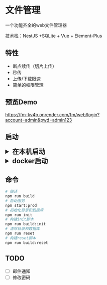 # 文件管理
一个功能齐全的web文件管理器

技术栈：NestJS +SQLite + Vue + Element-Plus

## 特性
* 断点续传（切片上传）
* 秒传
* 上传/下载限速
* 简单的权限管理

## 预览Demo
https://fm-kv4b.onrender.com/fm/web/login?account=admin&pwd=admin123

## 启动

<details>
  <summary style="font-size: 1.5em; font-weight: 700;">在本机启动</summary>

#### 1.填写环境变量
```bash
cp .env.dist .env
vim .env
```

#### 2.安装依赖
  ```bash
  npm ci
  ```

#### 3.构建代码
```bash
npm run build
```

#### 4.执行初始化脚本
```bash
node scripts/init.js
```

#### 5.启动服务
```bash
npm run start:prod
  ```
</details>

<details>
  <summary style="font-size: 1.5em; font-weight: 700;">docker启动</summary>


#### 环境变量
| 环境变量      | 是否必选 |
|-----------|------|
| COOKIE_SECRET      | 可选   | 

#### 文件目录
| 简介         | 环境变量            | 默认值               |
|------------|------------------|-------------------|
| 上传文件的存放目录  | UPLOAD_FILE_DIR  | /data/files       |
| 上传文件的切片的存放目录 | UPLOAD_CHUNK_DIR | /data/chunks      |
| sqlite的数据文件存放目录 | DATABASE_DIR     | /data/db          |


<details>
  <summary style="font-size: 1.5em; font-weight: 700;">1.docker-compose启动</summary>

#### 1.1.复制配置信息，并更改
```bash
cp docker-compose.dist.yml docker-compose.yml
```

#### 1.2.启动
```bash
docker-compose up -d
```
</details>


<details>
  <summary style="font-size: 1.5em; font-weight: 700;">2.docker命令启动</summary>

```bash
docker run -it --name file-manager \
  -e COOKIE_SECRET=xxxxxx \
  -v /tmp/db:/data/db -v /tmp/files:/data/files  \
  -p 8888:8888 \
  shenx2021/file-manager
```
</details>


</details>

## 命令
```bash
# 编译
npm run build
# 启动服务
npm start:prod
# 初始化目录和数据库
npm run init
# 构建init脚本
npm run build:init
# 清除目录和数据库
npm run reset
# 构建reset脚本
npm run build:reset
```

## TODO
- [ ] 邮件通知
- [ ] 修改密码

